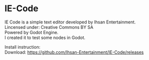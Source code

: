 # IE-Code
IE Code is a simple text editor developed by Ihsan Entertainment. <br />
Lincensed under: Creative Commons BY SA <br />
Powered by Godot Engine. <br />
I created it to test some nodes in Godot.

Install instruction: <br />
Download: https://github.com/Ihsan-Entertainment/IE-Code/releases
